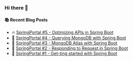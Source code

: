 ### Hi there 👋

<!--
**24Naman/24Naman** is a ✨ _special_ ✨ repository because its `README.md` (this file) appears on your GitHub profile.

Here are some ideas to get you started:

- 🔭 I’m currently working on ...
- 🌱 I’m currently learning ...
- 👯 I’m looking to collaborate on ...
- 🤔 I’m looking for help with ...
- 💬 Ask me about ...
- 📫 How to reach me: ...
- 😄 Pronouns: ...
- ⚡ Fun fact: ...
-->
#### :books: Recent Blog Posts
<!-- BLOGPOSTS:START -->
 - 🔥 [SpringPortal #5 - Optimizing APIs in Spring Boot](https://24naman.hashnode.dev/springportal-5-optimizing-apis-in-spring-boot)
 - 💯 [SpringPortal #4 - Querying MongoDB with Spring Boot](https://24naman.hashnode.dev/springportal-4-querying-mongodb-with-spring-boot)
 - 🚀 [SpringPortal #3 - MongoDB Atlas with Spring Boot](https://24naman.hashnode.dev/springportal-3-mongodb-atlas-with-spring-boot)
 - 🌮 [SpringPortal #2 - Responding to Request in Spring Boot](https://24naman.hashnode.dev/springportal-2-responding-to-request-in-spring-boot)
 - 🌮 [SpringPortal #1 - Get-ting started with Spring Boot](https://24naman.hashnode.dev/springportal-1-get-ting-started-with-spring-boot)<!-- BLOGPOSTS:END -->
